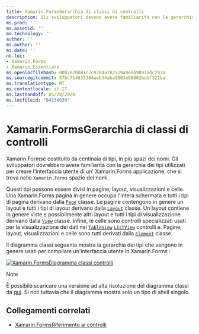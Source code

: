 ```yaml
---
title: Xamarin.FormsGerarchia di classi di controlli
description: Gli sviluppatori devono avere familiarità con la gerarchia dei tipi utilizzati per creare l'interfaccia utente di un' Xamarin.Forms applicazione.
ms.prod: ''
ms.assetid: ''
ms.technology: ''
author: ''
ms.author: ''
ms.date: ''
no-loc:
- Xamarin.Forms
- Xamarin.Essentials
ms.openlocfilehash: 0087e2bb81c7c9204a782519a9eeb9891adc297a
ms.sourcegitcommit: 57bc714633364aeb34aba9803e88802bebf321ba
ms.translationtype: MT
ms.contentlocale: it-IT
ms.lasthandoff: 05/28/2020
ms.locfileid: "84138639"
---
```

# <a name="xamarinforms-controls-class-hierarchy"></a>Xamarin.FormsGerarchia di classi di controlli

Xamarin.Formsè costituito da centinaia di tipi, in più spazi dei nomi. Gli sviluppatori dovrebbero avere familiarità con la gerarchia dei tipi utilizzati per creare l'interfaccia utente di un' Xamarin.Forms applicazione, che si trova nello `Xamarin.Forms` spazio dei nomi.

Questi tipi possono essere divisi in pagine, layout, visualizzazioni e celle. Una Xamarin.Forms pagina in genere occupa l'intera schermata e tutti i tipi di pagina derivano dalla [`Page`](xref:Xamarin.Forms.Page) classe. Le pagine contengono in genere un layout e tutti i tipi di layout derivano dalla [`Layout`](xref:Xamarin.Forms.Layout) classe. Un layout contiene in genere viste e possibilmente altri layout e tutti i tipi di visualizzazione derivano dalla [`View`](xref:Xamarin.Forms.View) classe. Infine, le celle sono controlli specializzati usati per la visualizzazione dei dati nei [`TableView`](xref:Xamarin.Forms.TableView) [`ListView`](xref:Xamarin.Forms.ListView) controlli e. Pagine, layout, visualizzazioni e celle sono tutti derivati dalla [`Element`](xref:Xamarin.Forms.Element) classe.

Il diagramma classi seguente mostra la gerarchia dei tipi che vengono in genere usati per compilare un'interfaccia utente in Xamarin.Forms :

[![Xamarin.FormsDiagramma classi controlli](class-hierarchy-images/class-diagram.png "[! OP. Il diagramma delle classi di controlli NO-LOC (Novell. Forms)]")](class-hierarchy-images/class-diagram-large.png#lightbox "[! OP. Il diagramma delle classi di controlli NO-LOC (Novell. Forms)]")

> [!NOTE]
> È possibile scaricare una versione ad alta risoluzione del diagramma classi da [qui](class-hierarchy-images/class-diagram-high-resolution.png). Si noti tuttavia che il diagramma mostra solo un tipo di shell singolo.

## <a name="related-links"></a>Collegamenti correlati

- [Xamarin.FormsRiferimento ai controlli](~/xamarin-forms/user-interface/controls/index.md)
